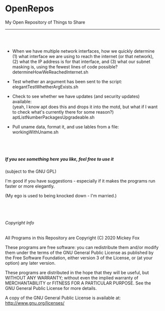 # OpenRepos
My Open Repository of Things to Share
<hr>
<br><br>
 
- When we have multiple network interfaces, how we quickly determine (1) what interface we 
  are using to reach the internet (or that network), (2) what the IP address is for that interface,
  and (3) what our subnet masking is, using the fewest lines of code possible?
  determineHowWeReachedInternet.sh
  
- Test whether an argument has been sent to the script:<br>
  elegantTestWhetherArgExists.sh
 
- Check to see whether we have updates (and security updates) available:<br>
  (yeah, I know apt does this and drops it into the motd, but what if I want to check what's currently there for some reason?)
  aptListNumberPackagesUpgradeable.sh
  
 - Pull uname data, format it, and use lables from a file:<br>
   workingWithUname.sh
<br><br><br><br>
##### If you see something here you like, feel free to use it
(subject to the GNU GPL)

I'm good if you have suggestions - especially if it makes the programs run faster or more elegantly.

(My ego is used to being knocked down - I'm married.)
<br><br><br><br>    
###### Copyright Info
All Programs in this Repository are Copyright (C) 2020 Mickey Fox

These programs are free software: you can redistribute them and/or modify them under the terms of the GNU General Public License as published by the Free Software Foundation, either version 3 of the License, or (at your option) any later version.

These programs are distributed in the hope that they will be useful, but WITHOUT ANY WARRANTY; without even the implied warranty of MERCHANTABILITY or FITNESS FOR A PARTICULAR PURPOSE. See the GNU General Public License for more details.

A copy of the GNU General Public License is available at: <http://www.gnu.org/licenses/>
